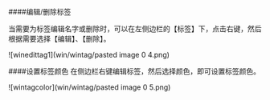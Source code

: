 ####编辑/删除标签

当需要为标签编辑名字或删除时，可以在左侧边栏的【标签】下，点击右键，然后根据需要选择【编辑】、【删除】。

![winedittag1](win/wintag/pasted image 0 4.png)

####设置标签颜色
在侧边栏右键编辑标签，然后选择颜色，即可设置标签颜色。

![wintagcolor](win/wintag/pasted image 0 5.png)